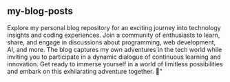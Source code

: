 ## my-blog-posts

Explore my personal blog repository for an exciting journey into technology insights and coding experiences. Join a community of enthusiasts to learn, share, and engage in discussions about programming, web development, AI, and more. The blog captures my own adventures in the tech world while inviting you to participate in a dynamic dialogue of continuous learning and innovation. Get ready to immerse yourself in a world of limitless possibilities and embark on this exhilarating adventure together. 🚀"
